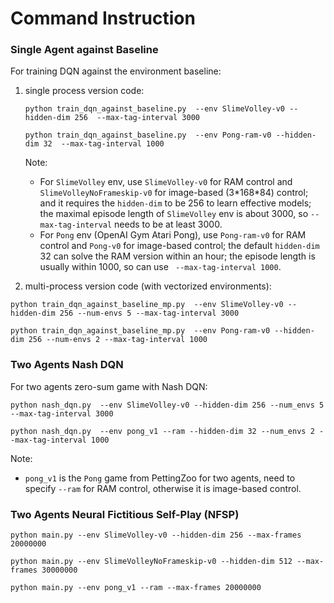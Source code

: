 # Command Instruction

### Single Agent against Baseline

For training DQN against the environment baseline:

1. single process version code:

   `python train_dqn_against_baseline.py  --env SlimeVolley-v0 --hidden-dim 256  --max-tag-interval 3000`

   ```python train_dqn_against_baseline.py  --env Pong-ram-v0 --hidden-dim 32  --max-tag-interval 1000```

   Note: 

   * For `SlimeVolley` env, use `SlimeVolley-v0` for RAM control and `SlimeVolleyNoFrameskip-v0` for image-based (3\*168\*84) control; and it requires the `hidden-dim` to be 256 to learn effective models; the maximal episode length of `SlimeVolley` env is about 3000, so `--max-tag-interval` needs to be at least 3000. 
   * For `Pong` env (OpenAI Gym Atari Pong), use `Pong-ram-v0` for RAM control and `Pong-v0` for image-based control; the default `hidden-dim` 32 can solve the RAM version within an hour; the episode length is usually within 1000, so can use ` --max-tag-interval 1000`.

2. multi-process version code (with vectorized environments):

`python train_dqn_against_baseline_mp.py  --env SlimeVolley-v0 --hidden-dim 256 --num-envs 5 --max-tag-interval 3000` 

`python train_dqn_against_baseline_mp.py  --env Pong-ram-v0 --hidden-dim 256 --num-envs 2 --max-tag-interval 1000` 

### Two Agents Nash DQN

For two agents zero-sum game with Nash DQN:

`python nash_dqn.py  --env SlimeVolley-v0 --hidden-dim 256 --num_envs 5 --max-tag-interval 3000`

`python nash_dqn.py  --env pong_v1 --ram --hidden-dim 32 --num_envs 2 --max-tag-interval 1000` 

Note: 

* `pong_v1` is the `Pong` game from PettingZoo for two agents, need to specify `--ram` for RAM control, otherwise it is image-based control.

### Two Agents Neural Fictitious Self-Play (NFSP)

`python main.py --env SlimeVolley-v0 --hidden-dim 256 --max-frames 20000000`

`python main.py --env SlimeVolleyNoFrameskip-v0 --hidden-dim 512 --max-frames 30000000`

`python main.py --env pong_v1 --ram --max-frames 20000000`


